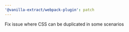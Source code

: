 ```yaml
---
'@vanilla-extract/webpack-plugin': patch
---
```


Fix issue where CSS can be duplicated in some scenarios
